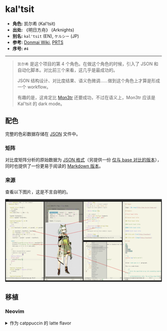 # kal'tsit

- **角色:** 凯尔希 (Kal'tsit)
- **出处:** 《明日方舟》 (Arknights)
- **别名:** `kal'tsit` (EN), `ケルシー` (JP)
- **参考:** [Donmai Wiki](<https://donmai.moe/wiki_pages/kal'tsit_(arknights)>), [PRTS](https://prts.wiki/w/%E5%87%AF%E5%B0%94%E5%B8%8C)
- **序号:** `#4`

---

> `凯尔希` 是这个项目的第 4 个角色。在做这个角色的时候，引入了 JSON 和自动化脚本。对比前三个来看，这几乎是最成功的。
> 
> JSON 结构设计、对比度结果、语义色微调……做到这个角色上才算是形成一个 workflow。
>
> 有趣的是，这肯定比 [Mon3tr](../mon3tr_(arknights)/README.md) 还要成功，不过在语义上，Mon3tr 应该是 Kal'tsit 的 dark mode。

## 配色

完整的色彩数据存储在 [JSON](kal'tsit.json) 文件中。

### 矩阵

对比度矩阵分析的原始数据为 [JSON 格式](kal'tsit-contrast.json)（另提供一份 [仅与 base 对比的版本](kal'tsit-base-contrast.json)），同时也提供了一份更易于阅读的 [Markdown 版本](kal'tsit-contrast.md)。

### 来源

查看以下图片，这是不言自明的。

![kal'tsit-sample](./img/kal'tsit-sample.png)

## 移植

### Neovim

<details>
	<summary>作为 catppuccin 的 latte flavor</summary>

```lua
latte = {
-- kal'tsit

    rosewater = "#B58F8F",
    flamingo = "#C28483",
    pink = "#C180A9",
    mauve = "#AA84DA",
    red = "#D35B5B",
    maroon = "#B24444",
    peach = "#C38E66",
    yellow = "#9C9E2F",
    green = "#77A05E",
    teal = "#4AA99E",
    sky = "#5D9DB8",
    sapphire = "#359FBD",
    blue = "#4F83E3",
    lavender = "#8D91E5",

    text = "#4C4B50",
    subtext0 = "#6C6B6C",
    subtext1 = "#5C5B5E",

    base = "#F5F4E5",
    mantle = "#ECECDF",
    crust = "#E2E3D8",
    surface0 = "#D2D3CA",
    surface1 = "#C2C3BC",
    surface2 = "#B2B3AE",
    overlay0 = "#A2A3A0",
    overlay1 = "#929291",
    overlay2 = "#828283",
},
```

</details>
